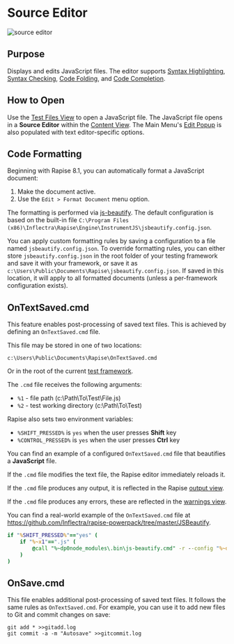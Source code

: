 # Source Editor

![source editor](./img/source_editor1.png)

## Purpose

Displays and edits JavaScript files. The editor supports [Syntax Highlighting](syntax_highlighting.md), [Syntax Checking](syntax_checking.md), [Code Folding](code_folding.md), and [Code Completion](code_helper.md).

## How to Open

Use the [Test Files View](test_files_dialog.md) to open a JavaScript file. The JavaScript file opens in a **Source Editor** within the [Content View](content_view.md). The Main Menu's [Edit Popup](menu_and_toolbars.md) is also populated with text editor-specific options.

## Code Formatting

Beginning with Rapise 8.1, you can automatically format a JavaScript document:

1. Make the document active.
2. Use the `Edit > Format Document` menu option.

The formatting is performed via [js-beautify](https://beautifier.io/). The default configuration is based on the built-in file `C:\Program Files (x86)\Inflectra\Rapise\Engine\InstrumentJS\jsbeautify.config.json`.

You can apply custom formatting rules by saving a configuration to a file named `jsbeautify.config.json`. To override formatting rules, you can either store `jsbeautify.config.json` in the root folder of your testing framework and save it with your framework, or save it as `c:\Users\Public\Documents\Rapise\jsbeautify.config.json`. If saved in this location, it will apply to all formatted documents (unless a per-framework configuration exists).

## OnTextSaved.cmd

This feature enables post-processing of saved text files. This is achieved by defining an `OnTextSaved.cmd` file.

This file may be stored in one of two locations:

`c:\Users\Public\Documents\Rapise\OnTextSaved.cmd`

Or in the root of the current [test framework](../Intro/framework.md).

The `.cmd` file receives the following arguments:

* `%1` - file path (c:\Path\To\Test\File.js)
* `%2` - test working directory (c:\Path\To\Test)

Rapise also sets two environment variables:

* `%SHIFT_PRESSED%` is `yes` when the user presses **Shift** key
* `%CONTROL_PRESSED%` is `yes` when the user presses **Ctrl** key

You can find an example of a configured `OnTextSaved.cmd` file that beautifies a **JavaScript** file.

If the `.cmd` file modifies the text file, the Rapise editor immediately reloads it.

If the `.cmd` file produces any output, it is reflected in the Rapise [output view](output_view.md).

If the `.cmd` file produces any errors, these are reflected in the [warnings view](warning_view.md).

You can find a real-world example of the `OnTextSaved.cmd` file at https://github.com/Inflectra/rapise-powerpack/tree/master/JSBeautify.

```cmd
if "%SHIFT_PRESSED%"=="yes" (
    if "%~x1"==".js" (
        @call "%~dp0node_modules\.bin\js-beautify.cmd" -r --config "%~dp0jsbeautify.config.json" %1 >OnTextSaved.log 2>&1
    )
)
```

## OnSave.cmd

This file enables additional post-processing of saved text files. It follows the same rules as `OnTextSaved.cmd`. For example, you can use it to add new files to Git and commit changes on save:

```
git add * >>gitadd.log
git commit -a -m "Autosave" >>gitcommit.log
```
